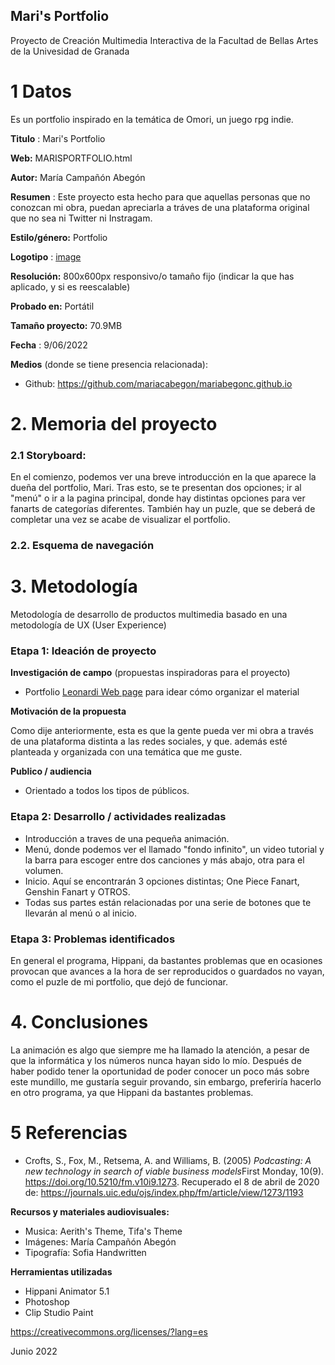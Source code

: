 

## Mari's Portfolio
Proyecto de Creación Multimedia Interactiva de la  Facultad de Bellas Artes de la Univesidad de Granada


# 1 Datos 
Es un portfolio inspirado en la temática de Omori, un juego rpg indie. 

**Titulo** : Mari's Portfolio

**Web:** MARISPORTFOLIO.html

**Autor:**  María Campañón Abegón

**Resumen** : Este proyecto esta hecho para que aquellas personas que no conozcan mi obra, puedan apreciarla a tráves de una plataforma original que no sea ni Twitter ni Instragam.

**Estilo/género:**  Portfolio

**Logotipo** : [image](https://user-images.githubusercontent.com/106822981/173059131-92c63e67-841c-4bd0-8b2d-9a5ff49d2c38.png)
 

**Resolución:** 800x600px responsivo/o tamaño fijo (indicar la que has aplicado, y si es reescalable)

**Probado en:**   Portátil

**Tamaño proyecto:** 70.9MB

**Fecha** : 9/06/2022

**Medios** (donde se tiene presencia relacionada):

- Github: https://github.com/mariacabegon/mariabegonc.github.io

# 2. Memoria del proyecto 

### 2.1 Storyboard: 

En el comienzo, podemos ver una breve introducción en la que aparece la dueña del portfolio, Mari. Tras esto, se te presentan dos opciones; ir al "menú" o ir a la pagina principal, donde hay distintas opciones para ver fanarts de categorías diferentes. También hay un puzle, que se deberá de completar una vez se acabe de visualizar el portfolio.



### 2.2. Esquema de navegación 








# 3. Metodología

Metodología de desarrollo de productos multimedia basado en una metodología de UX (User Experience)



### Etapa 1: Ideación de proyecto

**Investigación de campo** (propuestas inspiradoras para el proyecto)

- Portfolio [Leonardi Web page](http://www.rleonardi.com/interactive-resume/) para idear cómo organizar el material 



**Motivación de la propuesta** 

Como dije anteriormente, esta es que la gente pueda ver mi obra a través de una plataforma distinta a las redes sociales, y que. además esté planteada y organizada con una temática que me guste.


**Publico / audiencia**

- Orientado a todos los tipos de públicos.


### Etapa 2: Desarrollo / actividades realizadas

- Introducción a traves de una pequeña animación.
- Menú, donde podemos ver el llamado "fondo infinito", un video tutorial y la barra para escoger entre dos canciones y más abajo, otra para el volumen.
- Inicio. Aquí se encontrarán 3 opciones distintas; One Piece Fanart, Genshin Fanart y OTROS. 
- Todas sus partes están relacionadas por una serie de botones que te llevarán al  menú o al inicio.



### Etapa 3: Problemas identificados

En general el programa, Hippani, da bastantes problemas que en ocasiones provocan que avances a la hora de ser reproducidos o guardados no vayan, como el puzle de mi portfolio, que dejó de funcionar. 


# 4. Conclusiones 

La animación es algo que siempre me ha llamado la atención, a pesar de que la informática y los números nunca hayan sido lo mío. Después de haber podido tener la oportunidad de poder conocer un poco más sobre este mundillo, me gustaría seguir provando, sin embargo, preferiría hacerlo en otro programa, ya que Hippani da bastantes problemas.


# 5 Referencias 

- Crofts, S., Fox, M., Retsema, A. and Williams, B. (2005) *Podcasting: A new technology in search of viable business models*First Monday, 10(9). https://doi.org/10.5210/fm.v10i9.1273. Recuperado el 8 de abril de 2020 de: https://journals.uic.edu/ojs/index.php/fm/article/view/1273/1193

**Recursos y materiales audiovisuales:**

* Musica: Aerith's Theme, Tifa's Theme
* Imágenes: María Campañón Abegón 
* Tipografía: Sofia Handwritten

**Herramientas utilizadas**

- Hippani Animator 5.1
- Photoshop
- Clip Studio Paint


https://creativecommons.org/licenses/?lang=es

Junio 2022

